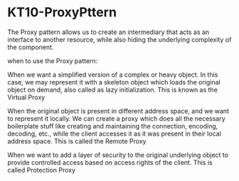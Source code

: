 # KT10-ProxyPttern

The Proxy pattern allows us to create an intermediary that acts as an interface to another resource, while also hiding the underlying complexity of the component.

when to use the Proxy pattern:

When we want a simplified version of a complex or heavy object. In this case, we may represent it with a skeleton object which loads the original object on demand, also called as lazy initialization. This is known as the Virtual Proxy

When the original object is present in different address space, and we want to represent it locally. We can create a proxy which does all the necessary boilerplate stuff like creating and maintaining the connection, encoding, decoding, etc., while the client accesses it as it was present in their local address space. This is called the Remote Proxy

When we want to add a layer of security to the original underlying object to provide controlled access based on access rights of the client. This is called Protection Proxy
